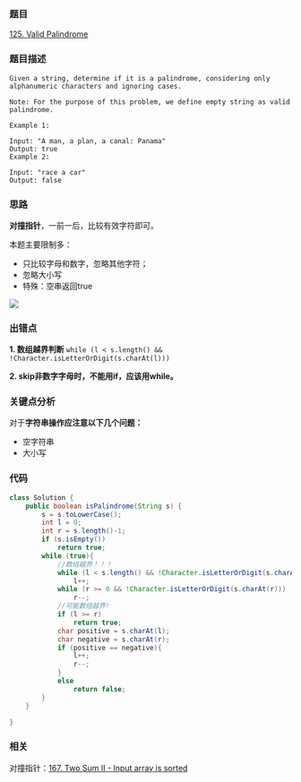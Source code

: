 ### 题目
[125. Valid Palindrome](https://leetcode.com/problems/valid-palindrome/)
### 题目描述
```
Given a string, determine if it is a palindrome, considering only alphanumeric characters and ignoring cases.

Note: For the purpose of this problem, we define empty string as valid palindrome.

Example 1:

Input: "A man, a plan, a canal: Panama"
Output: true
Example 2:

Input: "race a car"
Output: false
```

### 思路
**对撞指针**，一前一后，比较有效字符即可。

本题主要限制多：

* 只比较字母和数字，忽略其他字符；
* 忽略大小写
* 特殊：空串返回true

![](<https://bucket-1257126549.cos.ap-guangzhou.myqcloud.com/blog/pvbiv.gif>)

### 出错点
**1. 数组越界判断** ```while (l < s.length() && !Character.isLetterOrDigit(s.charAt(l)))```

**2. skip非数字字母时，不能用if，应该用while。**

### 关键点分析
对于**字符串操作应注意以下几个问题：**

* 空字符串
* 大小写

### 代码
```java
class Solution {
    public boolean isPalindrome(String s) {
        s = s.toLowerCase();
        int l = 0;
        int r = s.length()-1;
        if (s.isEmpty())
            return true;
        while (true){
            //数组越界！！！
            while (l < s.length() && !Character.isLetterOrDigit(s.charAt(l)))
                l++;
            while (r >= 0 && !Character.isLetterOrDigit(s.charAt(r)))
                r--;
            //可能数组越界!
            if (l >= r)
                return true;
            char positive = s.charAt(l);
            char negative = s.charAt(r);
            if (positive == negative){
                l++;
                r--;
            }
            else
                return false;
        }
    }

}
```

### 相关
对撞指针：[167. Two Sum II - Input array is sorted](https://github.com/zhangbotong/LeetCode/blob/master/problems/167.%20Two%20Sum%20II%20-%20Input%20array%20is%20sorted%20.md)
